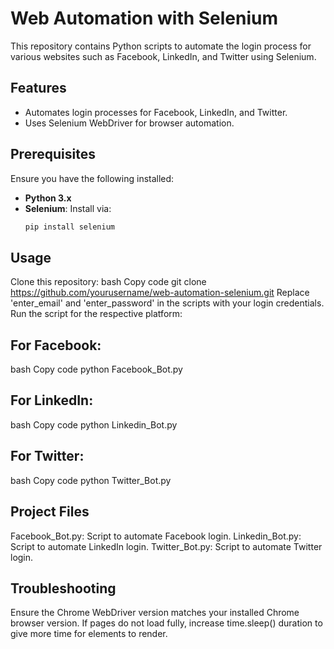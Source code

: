# Web Automation with Selenium

This repository contains Python scripts to automate the login process for various websites such as Facebook, LinkedIn, and Twitter using Selenium.

## Features

- Automates login processes for Facebook, LinkedIn, and Twitter.
- Uses Selenium WebDriver for browser automation.

## Prerequisites

Ensure you have the following installed:

- **Python 3.x**
- **Selenium**: Install via:
  ```bash
  pip install selenium

## Usage

Clone this repository:
bash
Copy code
git clone https://github.com/yourusername/web-automation-selenium.git
Replace 'enter_email' and 'enter_password' in the scripts with your login credentials.
Run the script for the respective platform:

## For Facebook:
bash
Copy code
python Facebook_Bot.py

## For LinkedIn:
bash
Copy code
python Linkedin_Bot.py

## For Twitter:
bash
Copy code
python Twitter_Bot.py

## Project Files
Facebook_Bot.py: Script to automate Facebook login.
Linkedin_Bot.py: Script to automate LinkedIn login.
Twitter_Bot.py: Script to automate Twitter login.

## Troubleshooting
Ensure the Chrome WebDriver version matches your installed Chrome browser version.
If pages do not load fully, increase time.sleep() duration to give more time for elements to render.

